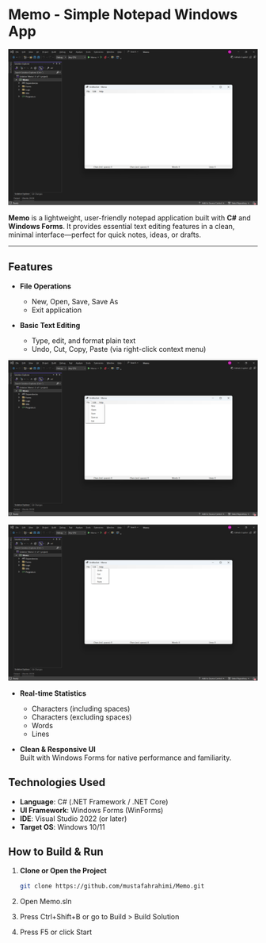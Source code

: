 # Memo - Simple Notepad Windows App

![Memo App](Imgs/main.png)

**Memo** is a lightweight, user-friendly notepad application built with **C#** and **Windows Forms**. 
It provides essential text editing features in a clean, minimal interface—perfect for quick notes, ideas, or drafts.

---

## Features
- **File Operations**
  - New, Open, Save, Save As
  - Exit application

- **Basic Text Editing**  
  - Type, edit, and format plain text  
  - Undo, Cut, Copy, Paste (via right-click context menu)

![File](Imgs/file.png)

![Edit](Imgs/edit.png)

- **Real-time Statistics**  
  - Characters (including spaces)  
  - Characters (excluding spaces)  
  - Words  
  - Lines  

- **Clean & Responsive UI**  
  Built with Windows Forms for native performance and familiarity.

## Technologies Used

- **Language**: C# (.NET Framework / .NET Core)
- **UI Framework**: Windows Forms (WinForms)
- **IDE**: Visual Studio 2022 (or later)
- **Target OS**: Windows 10/11

## How to Build & Run

1. **Clone or Open the Project**
   ```bash
   git clone https://github.com/mustafahrahimi/Memo.git

2. Open Memo.sln

3. Press Ctrl+Shift+B or go to Build > Build Solution

4. Press F5 or click Start
